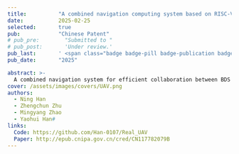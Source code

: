 ```yaml
---
title:          "A combined navigation computing system based on RISC-V architecture"
date:           2025-02-25
selected:       true
pub:            "Chinese Patent"
# pub_pre:        "Submitted to "
# pub_post:       'Under review.'
pub_last:       ' <span class="badge badge-pill badge-publication badge-warning">Patent</span>'
pub_date:       "2025"

abstract: >-
  A combined navigation system for efficient collaboration between BDS and INS built through RISC-V-based architecture.
cover: /assets/images/covers/UAV.png
authors:
  - Ning Han
  - Zhengchun Zhu
  - Mingyang Zhao
  - Yaohui Han#
links:
  Code: https://github.com/Han-0107/Real_UAV
  Paper: http://epub.cnipa.gov.cn/cred/CN117782079B
---
```

